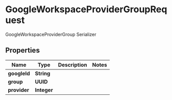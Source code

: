 

# GoogleWorkspaceProviderGroupRequest

GoogleWorkspaceProviderGroup Serializer

## Properties

| Name | Type | Description | Notes |
|------------ | ------------- | ------------- | -------------|
|**googleId** | **String** |  |  |
|**group** | **UUID** |  |  |
|**provider** | **Integer** |  |  |



